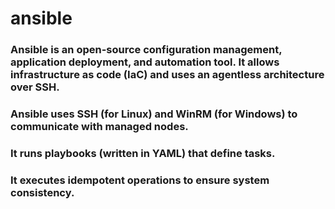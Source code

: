 # ansible

### Ansible is an open-source configuration management, application deployment, and automation tool. It allows infrastructure as code (IaC) and uses an agentless architecture over SSH.

### Ansible uses SSH (for Linux) and WinRM (for Windows) to communicate with managed nodes.
### It runs playbooks (written in YAML) that define tasks.
### It executes idempotent operations to ensure system consistency.
